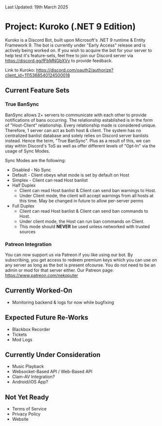 Last Updated: 19th March 2025

# Project: Kuroko (.NET 9 Edition)
Kuroko is a Discord Bot, built upon Microsoft's .NET 9 runtime & Entity Framework 9. The bot is currently under "Early Access" release and is actively being worked on.
If you wish to acquire the bot for your server to help test it's feature-sets, feel free to join our Discord server via https://discord.gg/fFbMNGbXVv to provide feedback.

Link to Kuroko: https://discord.com/oauth2/authorize?client_id=1115368540124500018

## Current Feature Sets
### True BanSync
BanSync allows 2+ servers to communicate with each other to provide notifications of bans occurring. The relationship established is in the form of "Host-Client" relationship.
Every relationship made is considered unique. Therefore, 1 server can act as both host & client. The system has no centralized banlist database and solely relies on Discord server banlists instead.
Hence the term, "True BanSync". Plus as a result of this, we can stay within Discord's ToS as well as offer different levels of "Opt-In" via the usage of Sync Modes.

Sync Modes are the following:
* Disabled - No Sync
* Default - Client obeys what mode is set by default on Host
* Simplex - Client can read Host banlist
* Half Duplex
  * Client can read Host banlist & Client can send ban warnings to Host.
  * Under Client mode, the client will accept warnings from all hosts at this time. May be changed in future to allow per-server perms
* Full Duplex
  * Client can read Host banlist & Client can send ban commands to Host.
  * Under client mode, the Host can run ban commands on Client.
  * This mode should **NEVER** be used unless networked with trusted sources
### Patreon Integration
You can now support us via Patreon if you like using our bot. By subscribing, you get access to redeem premium keys which you can use on any server as long as the bot is present ofcourse. 
You do not need to be an admin or mod for that server either. Our Patreon page: https://www.patreon.com/nekoputer

## Currently Worked-On
* Monitoring backend & logs for now while bugfixing

## Expected Future Re-Works
* Blackbox Recorder
* Tickets
* Mod Logs

## Currently Under Consideration
* Music Playback
* Websocket-Based API / Web-Based API
* Clam-AV Integration?
* Android/iOS App?

## Not Yet Ready
* Terms of Service
* Privacy Policy
* Website
